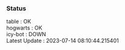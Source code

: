 ### Status


table : OK  
hogwarts : OK  
icy-bot : DOWN  
Latest Update : 2023-07-14 08:10:44.215401
